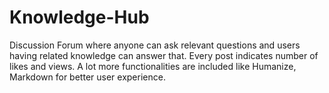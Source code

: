 # Knowledge-Hub 

Discussion Forum where anyone can ask relevant questions and users having related knowledge can answer that. Every post indicates number of likes and views. A lot more functionalities are included like Humanize, Markdown for better user experience.
